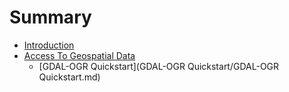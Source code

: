 # Summary

* [Introduction](README.md)
* [Access To Geospatial Data](Access-to-Geospatial-data.md)
   * [GDAL-OGR Quickstart](GDAL-OGR Quickstart/GDAL-OGR Quickstart.md)

